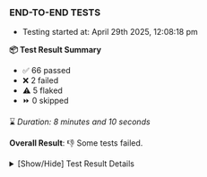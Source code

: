 ### END-TO-END TESTS

- Testing started at: April 29th 2025, 12:08:18 pm

**📦 Test Result Summary**

- ✅ 66 passed
- ❌ 2 failed
- ⚠️ 5 flaked
- ⏩ 0 skipped

⌛ _Duration: 8 minutes and 10 seconds_

**Overall Result**: 👎 Some tests failed.



<details>
    <summary>[Show/Hide] Test Result Details</summary>
    <div markdown="1">

| Test | Browser | Test Case | Tags | Result |
| :---: | :---: | :--- | :---: | :---: |
| 1 | chromium-meshery-provider | Transition to disconnected state and then back to connected state | unstable | ⚠️ |
| 2 | chromium-meshery-provider | Transition to ignored state and then back to connected state | unstable | ⚠️ |
| 3 | chromium-meshery-provider | Transition to not found state and then back to connected state | unstable | ⚠️ |
| 4 | chromium-meshery-provider | Delete Kubernetes cluster connections | unstable | ⚠️ |
| 5 | chromium-meshery-provider | Configure Existing Istio adapter through Mesh Adapter URL from Management page | unstable | ⚠️ |
| 6 | chromium-meshery-provider | Connect to Meshery Istio Adapter and configure it |  | ❌ |
| 7 | chromium-meshery-provider | Ping Istio Adapter | unstable | ⚠️ |
| 8 | chromium-local-provider | Add a cluster connection by uploading kubeconfig file | unstable | ⚠️ |
| 9 | chromium-local-provider | Transition to disconnected state and then back to connected state | unstable | ⚠️ |
| 10 | chromium-local-provider | Transition to ignored state and then back to connected state | unstable | ⚠️ |
| 11 | chromium-local-provider | Transition to not found state and then back to connected state | unstable | ⚠️ |
| 12 | chromium-local-provider | Delete Kubernetes cluster connections | unstable | ⚠️ |
| 13 | chromium-local-provider | Configure Existing Istio adapter through Mesh Adapter URL from Management page | unstable | ⚠️ |
| 14 | chromium-local-provider | Connect to Meshery Istio Adapter and configure it |  | ❌ |

</div>
</details>


<!-- To see the full report, please visit our CI/CD pipeline with reporter. -->